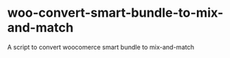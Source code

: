 # woo-convert-smart-bundle-to-mix-and-match
A script to convert woocomerce smart bundle to mix-and-match
